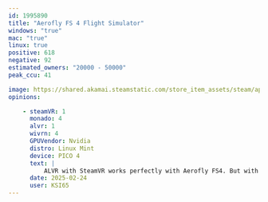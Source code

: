 ```yaml
---
id: 1995890
title: "Aerofly FS 4 Flight Simulator"
windows: "true"
mac: "true"
linux: true
positive: 618
negative: 92
estimated_owners: "20000 - 50000"
peak_ccu: 41

image: https://shared.akamai.steamstatic.com/store_item_assets/steam/apps/1995890/header.jpg?t=1727861376
opinions:

    - steamVR: 1
      monado: 4
      alvr: 1
      wivrn: 4
      GPUVendor: Nvidia
      distro: Linux Mint
      device: PICO 4
      text: |
          ALVR with SteamVR works perfectly with Aerofly FS4. But with WiVRn/Envision & Monado, the axes on the controller work. But the buttons do not work.
      date: 2025-02-24
      user: KSI65
---
```

